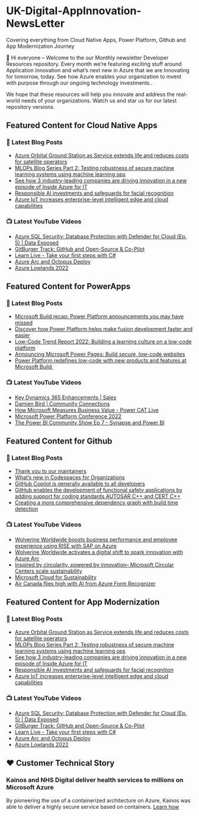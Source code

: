 # UK-Digital-AppInnovation-NewsLetter

Covering everything from Cloud Native Apps, Power Platform, Github and App Modernization Journey

👋 Hi everyone – Welcome to the our Monthly newsletter Developer Resources repository. Every month we’re featuring exciting stuff around Application Innovation and what’s next new in Azure that we are Innovating for tomorrow, today. See how Azure enables your organization to invent with purpose through our ongoing technology investments..


We hope that these resources will help you innovate and address the real-world needs of your organizations. Watch us and star us for our latest repository versions.

## Featured Content for Cloud Native Apps


### 📝 Latest Blog Posts

    
<!-- BLOGCNA:START -->
- [Azure Orbital Ground Station as Service extends life and reduces costs for satellite operators](https://azure.microsoft.com/blog/azure-orbital-ground-station-as-service-extends-life-and-reduces-costs-for-satellite-operators/)
- [MLOPs Blog Series Part 2: Testing robustness of secure machine learning systems using machine learning ops](https://azure.microsoft.com/blog/mlops-blog-series-part-2-testing-robustness-of-secure-machine-learning-systems-using-machine-learning-ops/)
- [See how 3 industry-leading companies are driving innovation in a new episode of Inside Azure for IT](https://azure.microsoft.com/blog/see-how-3-industryleading-companies-are-driving-innovation-in-a-new-episode-of-inside-azure-for-it/)
- [Responsible AI investments and safeguards for facial recognition](https://azure.microsoft.com/blog/responsible-ai-investments-and-safeguards-for-facial-recognition/)
- [Azure IoT increases enterprise-level intelligent edge and cloud capabilities](https://azure.microsoft.com/blog/azure-iot-increases-enterpriselevel-intelligent-edge-and-cloud-capabilities/)
<!-- BLOGCNA:END -->

### 📺 Latest YouTube Videos

 
<!-- YOUTUBECNA:START -->
- [Azure SQL Security: Database Protection with Defender for Cloud &lpar;Ep. 5&rpar; | Data Exposed](https://www.youtube.com/watch?v=lqVO_jVARkY)
- [GitBurger Track: GitHub and Open-Source &amp; Co-Pilot](https://www.youtube.com/watch?v=1tRya6IvaPw)
- [Learn Live - Take your first steps with C#](https://www.youtube.com/watch?v=MdfdIlHH7Bo)
- [Azure Arc and Octopus Deploy](https://www.youtube.com/watch?v=zeTdfiqZAes)
- [Azure Lowlands 2022](https://www.youtube.com/watch?v=7uMmLjkmyWQ)
<!-- YOUTUBECNA:END -->

##  Featured Content for PowerApps
### 📝 Latest Blog Posts
<!-- BLOGPOWER:START -->
- [Microsoft Build recap: Power Platform announcements you may have missed](https://cloudblogs.microsoft.com/powerplatform/2022/05/31/microsoft-build-recap-power-platform-announcements-you-may-have-missed/)
- [Discover how Power Platform helps make fusion development faster and easier](https://cloudblogs.microsoft.com/powerplatform/2022/05/25/discover-how-power-platform-helps-make-fusion-development-faster-and-easier/)
- [Low-Code Trend Report 2022: Building a learning culture on a low-code platform](https://cloudblogs.microsoft.com/powerplatform/2022/05/24/low-code-trend-report-2022-building-a-learning-culture-on-a-low-code-platform/)
- [Announcing Microsoft Power Pages: Build secure, low-code websites](https://powerpages.microsoft.com/blog/announcing-microsoft-power-pages-build-secure-low-code-websites/)
- [Power Platform redefines low-code with new products and features at Microsoft Build ](https://cloudblogs.microsoft.com/powerplatform/2022/05/24/power-platform-redefines-low-code-with-new-products-and-features-at-microsoft-build/)
<!-- BLOGPOWER:END -->
 ### 📺 Latest YouTube Videos
    
<!-- YOUTUBEPOWER:START -->
- [Key Dynamics 365 Enhancements | Sales](https://www.youtube.com/watch?v=eiV5RQKngkA)
- [Damien Bird | Community Connections](https://www.youtube.com/watch?v=5ViJeGBuasA)
- [How Microsoft Measures Business Value - Power CAT Live](https://www.youtube.com/watch?v=cOkJI_e0Ni0)
- [Microsoft Power Platform Conference 2022](https://www.youtube.com/watch?v=P07FpBNcokg)
- [The Power BI Community Show Ep 7 - Synapse and Power BI](https://www.youtube.com/watch?v=BZ9vjGBO6VY)
<!-- YOUTUBEPOWER:END -->

##  Featured Content for Github
### 📝 Latest Blog Posts
<!-- BLOGGITHUB:START -->
- [Thank you to our maintainers](https://github.blog/2022-06-24-thank-you-to-our-maintainers/)
- [What’s new in Codespaces for Organizations](https://github.blog/2022-06-22-whats-new-in-codespaces-for-organizations/)
- [GitHub Copilot is generally available to all developers](https://github.blog/2022-06-21-github-copilot-is-generally-available-to-all-developers/)
- [GitHub enables the development of functional safety applications by adding support for coding standards AUTOSAR C++  and CERT C++](https://github.blog/2022-06-20-adding-support-for-coding-standards-autosar-c-and-cert-c/)
- [Creating a more comprehensive dependency graph with build time detection](https://github.blog/2022-06-17-creating-comprehensive-dependency-graph-build-time-detection/)
<!-- BLOGGITHUB:END -->
### 📺 Latest YouTube Videos
<!-- YOUTUBEGITHUB:START -->
- [Wolverine Worldwide boosts business performance and employee experience using RISE with SAP on Azure](https://www.youtube.com/watch?v=NjwsD_TGhIU)
- [Wolverine Worldwide activates a digital shift to spark innovation with Azure Arc](https://www.youtube.com/watch?v=gt5jGGaKDiI)
- [Inspired by circularity, powered by innovation– Microsoft Circular Centers scale sustainability](https://www.youtube.com/watch?v=IcWg7F85puY)
- [Microsoft Cloud for Sustainability](https://www.youtube.com/watch?v=HDYRb-8HXgE)
- [Air Canada flies high with AI from Azure Form Recognizer](https://www.youtube.com/watch?v=NqyZ_7btL5I)
<!-- YOUTUBEGITHUB:END -->
##  Featured Content for App Modernization
### 📝 Latest Blog Posts
<!-- BLOGAPPMOD:START -->
- [Azure Orbital Ground Station as Service extends life and reduces costs for satellite operators](https://azure.microsoft.com/blog/azure-orbital-ground-station-as-service-extends-life-and-reduces-costs-for-satellite-operators/)
- [MLOPs Blog Series Part 2: Testing robustness of secure machine learning systems using machine learning ops](https://azure.microsoft.com/blog/mlops-blog-series-part-2-testing-robustness-of-secure-machine-learning-systems-using-machine-learning-ops/)
- [See how 3 industry-leading companies are driving innovation in a new episode of Inside Azure for IT](https://azure.microsoft.com/blog/see-how-3-industryleading-companies-are-driving-innovation-in-a-new-episode-of-inside-azure-for-it/)
- [Responsible AI investments and safeguards for facial recognition](https://azure.microsoft.com/blog/responsible-ai-investments-and-safeguards-for-facial-recognition/)
- [Azure IoT increases enterprise-level intelligent edge and cloud capabilities](https://azure.microsoft.com/blog/azure-iot-increases-enterpriselevel-intelligent-edge-and-cloud-capabilities/)
<!-- BLOGAPPMOD:END -->
### 📺 Latest YouTube Videos
<!-- YOUTUBEAPPMOD:START -->
- [Azure SQL Security: Database Protection with Defender for Cloud &lpar;Ep. 5&rpar; | Data Exposed](https://www.youtube.com/watch?v=lqVO_jVARkY)
- [GitBurger Track: GitHub and Open-Source &amp; Co-Pilot](https://www.youtube.com/watch?v=1tRya6IvaPw)
- [Learn Live - Take your first steps with C#](https://www.youtube.com/watch?v=MdfdIlHH7Bo)
- [Azure Arc and Octopus Deploy](https://www.youtube.com/watch?v=zeTdfiqZAes)
- [Azure Lowlands 2022](https://www.youtube.com/watch?v=7uMmLjkmyWQ)
<!-- YOUTUBEAPPMOD:END -->


## ♥️ Customer Technical Story 

### Kainos and NHS Digital deliver health services to millions on Microsoft Azure

By pioneering the use of a containerized architecture on Azure, Kainos was able to deliver a highly secure service based on containers. [Learn how](https://customers.microsoft.com/en-us/story/1368348549535774520-kainos-and-nhs-digital-deliver-health-services-to-millions-on-microsoft-azure)

